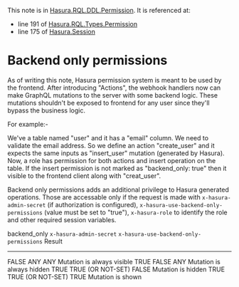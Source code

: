 This note is in [Hasura.RQL.DDL.Permission](https://github.com/hasura/graphql-engine/blob/master/server/src-lib/Hasura/RQL/DDL/Permission.hs#L46).
It is referenced at:
  - line 191 of [Hasura.RQL.Types.Permission](https://github.com/hasura/graphql-engine/blob/master/server/src-lib/Hasura/RQL/Types/Permission.hs#L191)
  - line 175 of [Hasura.Session](https://github.com/hasura/graphql-engine/blob/master/server/src-lib/Hasura/Session.hs#L175)

# Backend only permissions

As of writing this note, Hasura permission system is meant to be used by the
frontend. After introducing "Actions", the webhook handlers now can make GraphQL
mutations to the server with some backend logic. These mutations shouldn't be
exposed to frontend for any user since they'll bypass the business logic.

For example:-

We've a table named "user" and it has a "email" column. We need to validate the
email address. So we define an action "create_user" and it expects the same inputs
as "insert_user" mutation (generated by Hasura). Now, a role has permission for both
actions and insert operation on the table. If the insert permission is not marked
as "backend_only: true" then it visible to the frontend client along with "creat_user".

Backend only permissions adds an additional privilege to Hasura generated operations.
Those are accessable only if the request is made with `x-hasura-admin-secret`
(if authorization is configured), `x-hasura-use-backend-only-permissions`
(value must be set to "true"), `x-hasura-role` to identify the role and other
required session variables.

backend_only   `x-hasura-admin-secret`   `x-hasura-use-backend-only-permissions`  Result
------------    ---------------------     -------------------------------------   ------
FALSE           ANY                       ANY                                    Mutation is always visible
TRUE            FALSE                     ANY                                    Mutation is always hidden
TRUE            TRUE (OR NOT-SET)         FALSE                                  Mutation is hidden
TRUE            TRUE (OR NOT-SET)         TRUE                                   Mutation is shown

